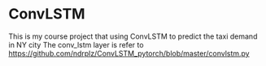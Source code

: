# ConvLSTM
This is my course project that using ConvLSTM to predict the taxi demand in NY city
The conv_lstm layer is refer to https://github.com/ndrplz/ConvLSTM_pytorch/blob/master/convlstm.py
